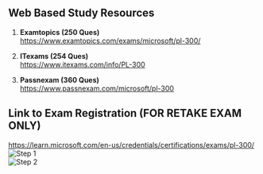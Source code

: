## Web Based Study Resources

1. **Examtopics (250 Ques)**\
https://www.examtopics.com/exams/microsoft/pl-300/

2. **ITexams (254 Ques)**\
https://www.itexams.com/info/PL-300

3. **Passnexam (360 Ques)**\
https://www.passnexam.com/microsoft/pl-300

## Link to Exam Registration (FOR RETAKE EXAM ONLY)

https://learn.microsoft.com/en-us/credentials/certifications/exams/pl-300/
\
![Step 1](step1.png)\
![Step 2](step2.png)
